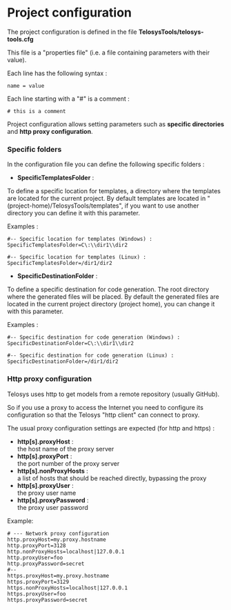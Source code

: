 # Project configuration

The project configuration is defined in the file **TelosysTools/telosys-tools.cfg**

This file is a "properties file" (i.e. a file containing parameters with their value).

Each line has the following syntax :

```
name = value
```

Each line starting with a "#" is a comment :

```
# this is a comment
```

Project configuration allows setting parameters such as **specific directories** and **http proxy configuration**.

### Specific folders

In the configuration file you can define the following specific folders :

* **SpecificTemplatesFolder** :&#x20;

To define a specific location for templates, a directory where the templates are located for the current project. By default templates are located in "(project-home)/TelosysTools/templates", if you want to use another directory you can define it with this parameter.

Examples :

```
#-- Specific location for templates (Windows) :
SpecificTemplatesFolder=C\:\\dir1\\dir2

#-- Specific location for templates (Linux) :
SpecificTemplatesFolder=/dir1/dir2
```

* **SpecificDestinationFolder**  :&#x20;

To define a specific destination for code generation. The root directory where the generated files will be placed. By default the generated files are located in the current project directory (project home), you can change it with this parameter.

Examples :

```
#-- Specific destination for code generation (Windows) :
SpecificDestinationFolder=C\:\\dir1\\dir2

#-- Specific destination for code generation (Linux) :
SpecificDestinationFolder=/dir1/dir2
```

### Http proxy configuration

Telosys uses http to get models from a remote repository (usually GitHub).&#x20;

So if you use a proxy to access the Internet you need to configure its configuration so that the Telosys "http client" can connect to proxy.

The usual proxy configuration settings are expected (for http and https) :&#x20;

* **http\[s].proxyHost** :   \
  the host name of the proxy server
* **http\[s].proxyPort** :  \
  the port number of the proxy server
* **http\[s].nonProxyHosts**  : \
  a list of hosts that should be reached directly, bypassing the proxy
* **http\[s].proxyUser** :  \
  the proxy user name
* **http\[s].proxyPassword**  :  \
  the proxy user password

Example:&#x20;

```
# --- Network proxy configuration
http.proxyHost=my.proxy.hostname
http.proxyPort=3128
http.nonProxyHosts=localhost|127.0.0.1
http.proxyUser=foo
http.proxyPassword=secret
#--
https.proxyHost=my.proxy.hostname
https.proxyPort=3129
https.nonProxyHosts=localhost|127.0.0.1
https.proxyUser=foo
https.proxyPassword=secret
```



